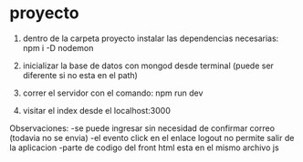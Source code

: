 # proyecto

1. dentro de la carpeta proyecto instalar las dependencias necesarias: npm i -D nodemon

2. inicializar la base de datos con mongod desde terminal (puede ser diferente si no esta en el path)

3. correr el servidor con el comando: npm run dev 

4. visitar el index desde el localhost:3000

Observaciones:
-se puede ingresar sin necesidad de confirmar correo (todavia no se envia)
-el evento click en el enlace logout no permite salir de la aplicacion
-parte de codigo del front html esta en el mismo archivo js
